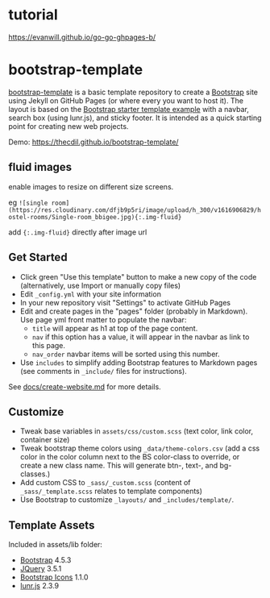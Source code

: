 # tutorial

https://evanwill.github.io/go-go-ghpages-b/

# bootstrap-template

[bootstrap-template](https://github.com/thecdil/bootstrap-template) is a basic template repository to create a [Bootstrap](https://getbootstrap.com/) site using Jekyll on GitHub Pages (or where every you want to host it). 
The layout is based on the [Bootstrap starter template example](https://getbootstrap.com/docs/4.5/examples/) with a navbar, search box (using lunr.js), and sticky footer.
It is intended as a quick starting point for creating new web projects.

Demo: <https://thecdil.github.io/bootstrap-template/>

## fluid images

enable images to resize on different size screens.

eg `![single room](https://res.cloudinary.com/dfjb9p5ri/image/upload/h_300/v1616906829/hostel-rooms/Single-room_bbigee.jpg){:.img-fluid}`

add `{:.img-fluid}` directly after image url


## Get Started 

- Click green "Use this template" button to make a new copy of the code (alternatively, use Import or manually copy files)
- Edit `_config.yml` with your site information
- In your new repository visit "Settings" to activate GitHub Pages
- Edit and create pages in the "pages" folder (probably in Markdown). Use page yml front matter to populate the navbar:
    - `title` will appear as h1 at top of the page content.
    - `nav` if this option has a value, it will appear in the navbar as link to this page.
    - `nav_order` navbar items will be sorted using this number. 
- Use `includes` to simplify adding Bootstrap features to Markdown pages (see comments in `_include/` files for instructions).

See [docs/create-website.md](https://github.com/thecdil/bootstrap-template/blob/main/docs/create-website.md) for more details.

## Customize 

- Tweak base variables in `assets/css/custom.scss` (text color, link color, container size)
- Tweak bootstrap theme colors using `_data/theme-colors.csv` (add a css color in the color column next to the BS color-class to override, or create a new class name. This will generate btn-, text-, and bg- classes.)
- Add custom CSS to `_sass/_custom.scss` (content of `_sass/_template.scss` relates to template components)
- Use Bootstrap to customize `_layouts/` and `_includes/template/`.

## Template Assets

Included in assets/lib folder:

- [Bootstrap](https://getbootstrap.com/docs/4.5/getting-started/introduction/) 4.5.3
- [JQuery](https://jquery.com/) 3.5.1
- [Bootstrap Icons](https://icons.getbootstrap.com/) 1.1.0
- [lunr.js](https://lunrjs.com/) 2.3.9
